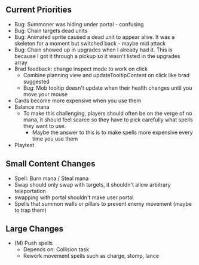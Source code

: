 ## Current Priorities
- Bug: Summoner was hiding under portal - confusing
- Bug: Chain targets dead units
- Bug: Animated sprite caused a dead unit to appear alive.  It was a skeleton for a moment but switched back - maybe mid attack
- Bug: Chain showed up in upgrades when I already had it.  This is because I got it through a pickup so it wasn't listed in the upgrades array
- Brad feedback: change inspect mode to work on click
    - Combine planning view and updateTooltipContent on click like brad suggested
    - Bug: Mob tooltip doesn't update when their health changes until you move your mouse 
- Cards become more expensive when you use them
- Balance mana
  - To make this challenging, players should often be on the verge of no mana, it should feel scarce so they have to pick carefully what spells they want to use.
    - Maybe the answer to this is to make spells more expensive every time you use them
- Playtest
## Small Content Changes
- Spell: Burn mana / Steal mana
- Swap should only swap with targets, it shouldn't allow arbitrary teleportation
- swapping with portal shouldn't make user portal
- Spells that summon walls or pillars to prevent enemy movement (maybe to trap them)
## Large Changes
- (M) Push spells
  - Depends on: Collision task
  - Rework movement spells such as charge, stomp, lance
